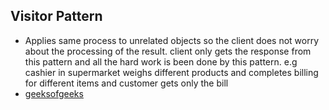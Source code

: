 ## Visitor Pattern

* Applies same process to unrelated objects so the client does not worry about the processing of the result. client only gets the response 
  from this pattern and all the hard work is been done by this pattern. e.g cashier in supermarket weighs different products 
   and completes billing for different items and customer gets only the bill 
* [geeksofgeeks](https://www.geeksforgeeks.org/visitor-design-pattern/)
   
